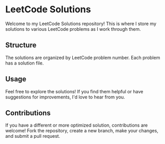 # LeetCode Solutions

Welcome to my LeetCode Solutions repository! This is where I store my solutions to various LeetCode problems as I work through them.

## Structure

The solutions are organized by LeetCode problem number. Each problem has a solution file.

## Usage

Feel free to explore the solutions! If you find them helpful or have suggestions for improvements, I'd love to hear from you.

## Contributions

If you have a different or more optimized solution, contributions are welcome! Fork the repository, create a new branch, make your changes, and submit a pull request.
